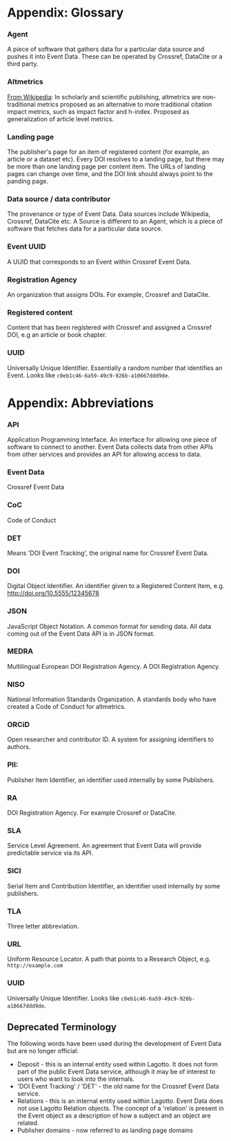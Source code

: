# Appendix: Glossary

### Agent

A piece of software that gathers data for a particular data source and pushes it into Event Data. These can be operated by Crossref, DataCite or a third party.

### Altmetrics

[From Wikipedia](https://en.wikipedia.org/wiki/Altmetrics): In scholarly and scientific publishing, altmetrics are non-traditional metrics proposed as an alternative to more traditional citation impact metrics, such as impact factor and h-index. Proposed as generalization of article level metrics.

### Landing page

The publisher's page for an item of registered content (for example, an article or a dataset etc). Every DOI resolves to a landing page, but there may be more than one landing page per content item. The URLs of landing pages can change over time, and the DOI link should always point to the panding page.

### Data source / data contributor

The provenance or type of Event Data. Data sources include Wikipedia, Crossref, DataCite etc. A Source is different to an Agent, which is a piece of software that fetches data for a particular data source.

### Event UUID

A UUID that corresponds to an Event within Crossref Event Data. 

### Registration Agency

An organization that assigns DOIs. For example, Crossref and DataCite.

### Registered content

Content that has been registered with Crossref and assigned a Crossref DOI, e.g an article or book chapter.

### UUID

Universally Unique Identifier. Essentially a random number that identifies an Event. Looks like `c0eb1c46-6a59-49c9-926b-a10667ddd9de`.

# Appendix: Abbreviations

### API

Application Programming Interface. An interface for allowing one piece of software to connect to another. Event Data collects data from other APIs from other services and provides an API for allowing access to data.

### Event Data

Crossref Event Data

### CoC

Code of Conduct

### DET

Means 'DOI Event Tracking', the original name for Crossref Event Data.

### DOI

Digital Object Identifier. An identifier given to a Registered Content Item, e.g. http://doi.org/10.5555/12345678

### JSON 

JavaScript Object Notation. A common format for sending data. All data coming out of the Event Data API is in JSON format.

### MEDRA

Multilingual European DOI Registration Agency. A DOI Registration Agency.

### NISO

National Information Standards Organization. A standards body who have created a Code of Conduct for altmetrics.

### ORCiD

Open researcher and contributor ID. A system for assigning identifiers to authors.

### PII: 

Publisher Item Identifier, an identifier used internally by some Publishers.

### RA

DOI Registration Agency. For example Crossref or DataCite.

### SLA

Service Level Agreement. An agreement that Event Data will provide predictable service via its API.

### SICI

Serial Item and Contribution Identifier, an identifier used internally by some publishers.

### TLA

Three letter abbreviation. 

### URL

Uniform Resource Locator. A path that points to a Research Object, e.g. `http://example.com`

### UUID

Universally Unique Identifier. Looks like `c0eb1c46-6a59-49c9-926b-a10667ddd9de`.

## Deprecated Terminology

The following words have been used during the development of Event Data but are no longer official:

 - Deposit - this is an internal entity used within Lagotto. It does not form part of the public Event Data service, although it may be of interest to users who want to look into the internals.
 - 'DOI Event Tracking' / 'DET' - the old name for the Crossref Event Data service.
 - Relations - this is an internal entity used within Lagotto. Event Data does not use Lagotto Relation objects. The concept of a 'relation' is present in the Event object as a description of how a subject and an object are related.
 - Publisher domains - now referred to as landing page domains
